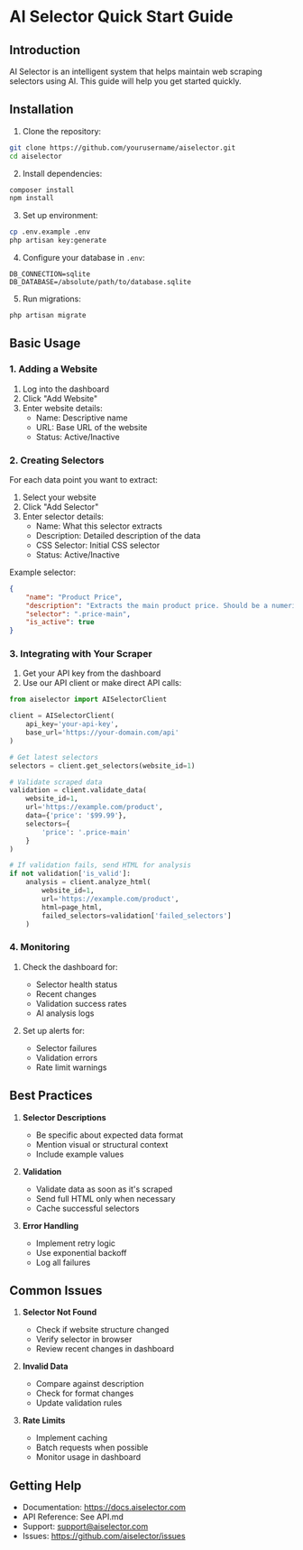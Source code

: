 # AI Selector Quick Start Guide

## Introduction

AI Selector is an intelligent system that helps maintain web scraping selectors using AI. This guide will help you get started quickly.

## Installation

1. Clone the repository:
```bash
git clone https://github.com/yourusername/aiselector.git
cd aiselector
```

2. Install dependencies:
```bash
composer install
npm install
```

3. Set up environment:
```bash
cp .env.example .env
php artisan key:generate
```

4. Configure your database in `.env`:
```env
DB_CONNECTION=sqlite
DB_DATABASE=/absolute/path/to/database.sqlite
```

5. Run migrations:
```bash
php artisan migrate
```

## Basic Usage

### 1. Adding a Website

1. Log into the dashboard
2. Click "Add Website"
3. Enter website details:
   - Name: Descriptive name
   - URL: Base URL of the website
   - Status: Active/Inactive

### 2. Creating Selectors

For each data point you want to extract:

1. Select your website
2. Click "Add Selector"
3. Enter selector details:
   - Name: What this selector extracts
   - Description: Detailed description of the data
   - CSS Selector: Initial CSS selector
   - Status: Active/Inactive

Example selector:
```json
{
    "name": "Product Price",
    "description": "Extracts the main product price. Should be a numeric value with currency symbol ($). Located near the product title, usually in larger font.",
    "selector": ".price-main",
    "is_active": true
}
```

### 3. Integrating with Your Scraper

1. Get your API key from the dashboard
2. Use our API client or make direct API calls:

```python
from aiselector import AISelectorClient

client = AISelectorClient(
    api_key='your-api-key',
    base_url='https://your-domain.com/api'
)

# Get latest selectors
selectors = client.get_selectors(website_id=1)

# Validate scraped data
validation = client.validate_data(
    website_id=1,
    url='https://example.com/product',
    data={'price': '$99.99'},
    selectors={
        'price': '.price-main'
    }
)

# If validation fails, send HTML for analysis
if not validation['is_valid']:
    analysis = client.analyze_html(
        website_id=1,
        url='https://example.com/product',
        html=page_html,
        failed_selectors=validation['failed_selectors']
    )
```

### 4. Monitoring

1. Check the dashboard for:
   - Selector health status
   - Recent changes
   - Validation success rates
   - AI analysis logs

2. Set up alerts for:
   - Selector failures
   - Validation errors
   - Rate limit warnings

## Best Practices

1. **Selector Descriptions**
   - Be specific about expected data format
   - Mention visual or structural context
   - Include example values

2. **Validation**
   - Validate data as soon as it's scraped
   - Send full HTML only when necessary
   - Cache successful selectors

3. **Error Handling**
   - Implement retry logic
   - Use exponential backoff
   - Log all failures

## Common Issues

1. **Selector Not Found**
   - Check if website structure changed
   - Verify selector in browser
   - Review recent changes in dashboard

2. **Invalid Data**
   - Compare against description
   - Check for format changes
   - Update validation rules

3. **Rate Limits**
   - Implement caching
   - Batch requests when possible
   - Monitor usage in dashboard

## Getting Help

- Documentation: https://docs.aiselector.com
- API Reference: See API.md
- Support: support@aiselector.com
- Issues: https://github.com/aiselector/issues

